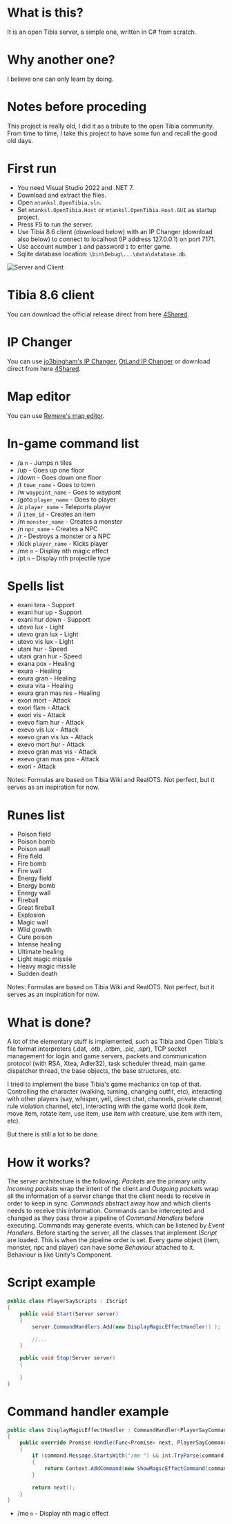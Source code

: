 # What is this?

It is an open Tibia server, a simple one, written in C# from scratch. 

# Why another one?

I believe one can only learn by doing. 

# Notes before proceding

This project is really old, I did it as a tribute to the open Tibia community. 
From time to time, I take this project to have some fun and recall the good old days.

# First run

- You need Visual Studio 2022 and .NET 7.
- Download and extract the files.
- Open `mtanksl.OpenTibia.sln`.
- Set `mtanksl.OpenTibia.Host` or `mtanksl.OpenTibia.Host.GUI` as startup project.
- Press F5 to run the server. 
- Use Tibia 8.6 client (download below) with an IP Changer (download also below) to connect to localhost (IP address 127.0.0.1) on port 7171.
- Use account number `1` and password `1` to enter game.
- Sqlite database location: `\bin\Debug\...\data\database.db`.

![Server and Client](/server.png)

# Tibia 8.6 client

You can download the official release direct from here [4Shared](https://www.4shared.com/s/fVTbjUnjCiq).

# IP Changer 

You can use [jo3bingham's IP Changer](https://github.com/jo3bingham/tibia-ip-changer), [OtLand IP Changer](https://otland.net/threads/otland-ip-changer.134369/) or download direct from here [4Shared](https://www.4shared.com/s/f2VQahgxIiq).

# Map editor

You can use [Remere's map editor](https://github.com/hampusborgos/rme).

# In-game command list

- /a `n` - Jumps n tiles
- /up - Goes up one floor
- /down - Goes down one floor
- /t `town_name` - Goes to town
- /w `waypoint_name` - Goes to waypont
- /goto `player_name` - Goes to player
- /c `player_name` - Teleports player
- /i `item_id` - Creates an item
- /m `monster_name` - Creates a monster
- /n `npc_name` - Creates a NPC
- /r - Destroys a monster or a NPC
- /kick `player_name` - Kicks player
- /me `n` - Display nth magic effect
- /pt `n` - Display nth projectile type

# Spells list

- exani tera - Support
- exani hur up - Support
- exani hur down - Support
- utevo lux - Light
- utevo gran lux - Light
- utevo vis lux - Light
- utani hur - Speed
- utani gran hur - Speed
- exana pox - Healing
- exura - Healing
- exura gran - Healing
- exura vita - Healing
- exura gran mas res - Healing
- exori mort - Attack
- exori flam - Attack
- exori vis - Attack
- exevo flam hur - Attack
- exevo vis lux - Attack
- exevo gran vis lux - Attack
- exevo mort hur - Attack
- exevo gran mas vis - Attack
- exevo gran mas pox - Attack
- exori - Attack

Notes: Formulas are based on Tibia Wiki and RealOTS. Not perfect, but it serves as an inspiration for now.

# Runes list

- Poison field
- Poison bomb
- Poison wall
- Fire field
- Fire bomb
- Fire wall
- Energy field
- Energy bomb
- Energy wall
- Fireball
- Great fireball
- Explosion
- Magic wall
- Wild growth
- Cure poison
- Intense healing
- Ultimate healing
- Light magic missile
- Heavy magic missile
- Sudden death

Notes: Formulas are based on Tibia Wiki and RealOTS. Not perfect, but it serves as an inspiration for now.

# What is done?

A lot of the elementary stuff is implemented, such as Tibia and Open Tibia's file format interpreters (.dat, .otb, .otbm, .pic, .spr), TCP socket management for login and game servers, packets and communication protocol (with RSA, Xtea, Adler32), task scheduler thread, main game dispatcher thread, the base objects, the base structures, etc. 

I tried to implement the base Tibia's game mechanics on top of that. Controlling the character (walking, turning, changing outfit, etc), interacting with other players (say, whisper, yell, direct chat, channels, private channel, rule violation channel, etc), interacting with the game world (look item, move item, rotate item, use item, use item with creature, use item with item, etc).

But there is still a lot to be done.

# How it works?

The server architecture is the following: *Packets* are the primary unity. *Incoming packets* wrap the intent of the client and *Outgoing packets* wrap all the information of a server change that the client needs to receive in order to keep in sync. *Commands* abstract away how and which clients needs to receive this information. Commands can be intercepted and changed as they pass throw a pipeline of *Command Handlers* before executing. Commands may generate events, which can be listened by *Event Handlers*. Before starting the server, all the classes that implement *IScript* are loaded. This is when the pipeline order is set. Every game object (item, monster, npc and player) can have some *Behaviour* attached to it. Behaviour is like Unity's Component. 

# Script example

```cs
public class PlayerSayScripts : IScript
{
    public void Start(Server server)
    {
        server.CommandHandlers.Add(new DisplayMagicEffectHandler() );

        //...        
    }

    public void Stop(Server server)
    {
            
    }
}
```

# Command handler example

```cs
public class DisplayMagicEffectHandler : CommandHandler<PlayerSayCommand>
{
    public override Promise Handle(Func<Promise> next, PlayerSayCommand command)
    {
        if (command.Message.StartsWith("/me ") && int.TryParse(command.Message.Substring(4), out int id) && id >= 1 && id <= 70)
        {
            return Context.AddCommand(new ShowMagicEffectCommand(command.Player.Tile.Position, (MagicEffectType)id) );
        }

        return next();
    }
}
```

- /me `n` - Display nth magic effect
